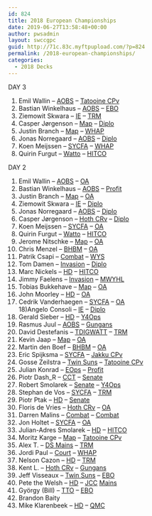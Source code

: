 ```yaml
---
id: 824
title: 2018 European Championships
date: 2019-06-27T13:58:48+00:00
author: pwsadmin
layout: swccgpc
guid: http://71c.83c.myftpupload.com/?p=824
permalink: /2018-european-championships/
categories:
  - 2018 Decks
---
```

DAY 3  
1) Emil Wallin – <a rel="noreferrer noopener" aria-label="AOBS (opens in a new tab)" href="https://www.starwarsccg.org/2018-euros-day-3-emil-wallin-aobs/" target="_blank">AOBS</a> – <a rel="noreferrer noopener" aria-label="Tatooine CPv (opens in a new tab)" href="https://www.starwarsccg.org/2018-euros-day-3-emil-wallin-tatooine-cpv/" target="_blank">Tatooine CPv</a>  
2) Bastian Winkelhaus – <a rel="noreferrer noopener" aria-label="AOBS (opens in a new tab)" href="https://www.starwarsccg.org/2018-euros-day-3-bastian-winkelhaus-aobs/" target="_blank">AOBS</a> – <a rel="noreferrer noopener" aria-label="EBO (opens in a new tab)" href="https://www.starwarsccg.org/2018-euros-day-3-bastian-winkelhaus-ebo/" target="_blank">EBO</a>  
3) Ziemowit Skwara – <a rel="noreferrer noopener" aria-label="IE (opens in a new tab)" href="https://www.starwarsccg.org/2018-euros-day-3-ziemowit-skwara-ie/" target="_blank">IE</a> – <a rel="noreferrer noopener" aria-label="TRM (opens in a new tab)" href="https://www.starwarsccg.org/2018-euros-day-3-ziemowit-skwara-trm/" target="_blank">TRM</a>  
4) Casper Jørgenson – <a href="https://www.starwarsccg.org/2018-euros-day-3-casper-jorgenson-map/" target="_blank" rel="noreferrer noopener" aria-label="Map (opens in a new tab)">Map</a> – <a href="https://www.starwarsccg.org/2018-euros-day-3-casper-jorgenson/" target="_blank" rel="noreferrer noopener" aria-label="Diplo (opens in a new tab)">Diplo</a>  
5) Justin Branch – <a href="https://www.starwarsccg.org/2018-euros-day-3-justin-branch-map/" target="_blank" rel="noreferrer noopener" aria-label="Map (opens in a new tab)">Map</a> – <a href="https://www.starwarsccg.org/2018-euros-day-3-justin-branch-whap/" target="_blank" rel="noreferrer noopener" aria-label="WHAP (opens in a new tab)">WHAP</a>  
6) Jonas Norregaard – <a href="https://www.starwarsccg.org/2018-euros-day-3-jonas-norregaard-aobs/" target="_blank" rel="noreferrer noopener" aria-label="AOBS (opens in a new tab)">AOBS</a> – <a href="https://www.starwarsccg.org/2018-euros-day-3-jonas-norregaard-diplo/" target="_blank" rel="noreferrer noopener" aria-label="Diplo (opens in a new tab)">Diplo</a>  
7) Koen Meijssen – <a href="https://www.starwarsccg.org/2018-euros-day-3-koen-meijssen-sycfa/" target="_blank" rel="noreferrer noopener" aria-label="SYCFA (opens in a new tab)">SYCFA</a> – <a href="https://www.starwarsccg.org/2018-euros-day-3-koen-meijssen-whap/" target="_blank" rel="noreferrer noopener" aria-label="WHAP (opens in a new tab)">WHAP</a>  
8) Quirin Furgut – <a href="https://www.starwarsccg.org/2018-euros-day-3-quirin-fuergut-watto/" target="_blank" rel="noreferrer noopener" aria-label="Watto (opens in a new tab)">Watto</a> – <a href="https://www.starwarsccg.org/2018-euros-day-3-quirin-fuergut-hitco/" target="_blank" rel="noreferrer noopener" aria-label="HITCO (opens in a new tab)">HITCO</a>

DAY 2  
1) Emil Wallin – <a rel="noreferrer noopener" aria-label="AOBS (opens in a new tab)" href="https://www.starwarsccg.org/2018-euros-emil-wallin-aobs/" target="_blank">AOBS</a> – <a rel="noreferrer noopener" aria-label="OA (opens in a new tab)" href="https://www.starwarsccg.org/2018-euros-emil-wallin-oa/" target="_blank">OA</a>  
2) Bastian Winkelhaus – <a rel="noreferrer noopener" aria-label="AOBS (opens in a new tab)" href="https://www.starwarsccg.org/2018-euros-bastian-winkelhaus-aobs/" target="_blank">AOBS</a> – <a rel="noreferrer noopener" aria-label="Profit (opens in a new tab)" href="https://www.starwarsccg.org/2018-euros-bastian-winkelhaus-profit/" target="_blank">Profit</a>  
3) Justin Branch – <a rel="noreferrer noopener" aria-label="Map (opens in a new tab)" href="https://www.starwarsccg.org/2018-euros-justin-branch-map/" target="_blank">Map</a> – <a rel="noreferrer noopener" aria-label="OA (opens in a new tab)" href="https://www.starwarsccg.org/2018-euros-justin-branch-oa/" target="_blank">OA</a>  
4) Ziemowit Skwara – <a rel="noreferrer noopener" aria-label="IE (opens in a new tab)" href="https://www.starwarsccg.org/2018-euros-ziemowit-skwara-ie/" target="_blank">IE</a> – <a rel="noreferrer noopener" aria-label="Diplo (opens in a new tab)" href="https://www.starwarsccg.org/2018-euros-ziemowit-skwara-diplo/" target="_blank">Diplo</a>  
5) Jonas Norregaard – <a rel="noreferrer noopener" aria-label="AOBS (opens in a new tab)" href="https://www.starwarsccg.org/2018-euros-jonas-norregaard-aobs/" target="_blank">AOBS</a> – <a rel="noreferrer noopener" aria-label="Diplo (opens in a new tab)" href="https://www.starwarsccg.org/2018-euros-jonas-norregaard-diplo/" target="_blank">Diplo</a>  
6) Casper Jørgenson – <a rel="noreferrer noopener" aria-label="Hoth CRv (opens in a new tab)" href="https://www.starwarsccg.org/2018-euros-casper-jorgenson-hoth-crv/" target="_blank">Hoth CRv</a> – <a rel="noreferrer noopener" aria-label="Diplo (opens in a new tab)" href="https://www.starwarsccg.org/2018-euros-casper-jorgenson-diplo/" target="_blank">Diplo</a>  
7) Koen Meijssen – <a rel="noreferrer noopener" aria-label="SYCFA (opens in a new tab)" href="https://www.starwarsccg.org/2018-euros-koen-meijssen-sycfa/" target="_blank">SYCFA</a> – <a rel="noreferrer noopener" aria-label="OA (opens in a new tab)" href="https://www.starwarsccg.org/2018-euros-koen-meijssen-oa/" target="_blank">OA</a>  
8) Quirin Furgut – <a rel="noreferrer noopener" aria-label="Watto (opens in a new tab)" href="https://www.starwarsccg.org/2018-euros-quirin-furgut-watto/" target="_blank">Watto</a> – <a rel="noreferrer noopener" aria-label="HITCO (opens in a new tab)" href="https://www.starwarsccg.org/2018-euros-quirin-furgut-hitco/" target="_blank">HITCO</a>  
9) Jerome Nitschke – <a rel="noreferrer noopener" aria-label="Map (opens in a new tab)" href="https://www.starwarsccg.org/2018-euros-jerome-nitschke-map/" target="_blank">Map</a> – <a rel="noreferrer noopener" aria-label="OA (opens in a new tab)" href="https://www.starwarsccg.org/2018-euros-jerome-nitschke-oa/" target="_blank">OA</a>  
10) Chris Menzel – <a rel="noreferrer noopener" aria-label="BHBM (opens in a new tab)" href="https://www.starwarsccg.org/2018-euros-chris-menzel-bhbm/" target="_blank">BHBM</a> – <a rel="noreferrer noopener" aria-label="OA (opens in a new tab)" href="https://www.starwarsccg.org/2018-euros-chris-menzel-oa/" target="_blank">OA</a>  
11) Patrik Csapi – <a rel="noreferrer noopener" aria-label="Combat (opens in a new tab)" href="https://www.starwarsccg.org/2018-euros-patrik-csapi-combat/" target="_blank">Combat</a> – <a rel="noreferrer noopener" aria-label="WYS (opens in a new tab)" href="https://www.starwarsccg.org/2018-euros-patrik-csapi-wys/" target="_blank">WYS</a>  
12) Tom Damen – <a rel="noreferrer noopener" aria-label="Invasion (opens in a new tab)" href="https://www.starwarsccg.org/2018-euros-tom-damen-invasion/" target="_blank">Invasion</a> – <a rel="noreferrer noopener" aria-label="Diplo (opens in a new tab)" href="https://www.starwarsccg.org/2018-euros-tom-damen-diplo/" target="_blank">Diplo</a>  
13) Marc Nickels – <a rel="noreferrer noopener" aria-label="HD (opens in a new tab)" href="https://www.starwarsccg.org/2018-euros-marc-nickels-hd/" target="_blank">HD</a> – <a rel="noreferrer noopener" aria-label="HITCO (opens in a new tab)" href="https://www.starwarsccg.org/2018-euros-marc-nickels-hitco/" target="_blank">HITCO</a>  
14) Jimmy Faelens – <a rel="noreferrer noopener" aria-label="Invasion (opens in a new tab)" href="https://www.starwarsccg.org/2018-euros-jimmy-faelens-invasion/" target="_blank">Invasion</a> – <a rel="noreferrer noopener" aria-label="MWYHL (opens in a new tab)" href="https://www.starwarsccg.org/2018-euros-jimmy-faelens-mwyhl/" target="_blank">MWYHL</a>  
15) Tobias Bukkehave – <a rel="noreferrer noopener" aria-label="Map (opens in a new tab)" href="https://www.starwarsccg.org/2018-euros-tobias-bukkehave-map/" target="_blank">Map</a> – <a rel="noreferrer noopener" aria-label="OA (opens in a new tab)" href="https://www.starwarsccg.org/2018-euros-tobias-bukkehave-oa/" target="_blank">OA</a>  
16) John Moorley – <a rel="noreferrer noopener" aria-label="HD (opens in a new tab)" href="https://www.starwarsccg.org/2018-euros-john-moorley-hd/" target="_blank">HD</a> – <a rel="noreferrer noopener" aria-label="OA (opens in a new tab)" href="https://www.starwarsccg.org/2018-euros-john-moorley-oa/" target="_blank">OA</a>  
17) Cedrik Vanderhaegen – <a rel="noreferrer noopener" aria-label="SYCFA (opens in a new tab)" href="https://www.starwarsccg.org/2018-euros-cedrik-vanderhaegen-sycfa/" target="_blank">SYCFA</a> – <a rel="noreferrer noopener" aria-label="OA (opens in a new tab)" href="https://www.starwarsccg.org/2018-euros-cedrik-vaderhaegen-oa/" target="_blank">OA</a>  
18)Angelo Consoli – <a rel="noreferrer noopener" aria-label="IE (opens in a new tab)" href="https://www.starwarsccg.org/2018-euros-angelo-consoli-ie/" target="_blank">IE</a> – <a rel="noreferrer noopener" aria-label="Diplo (opens in a new tab)" href="https://www.starwarsccg.org/2018-euros-angelo-consoli-diplo/" target="_blank">Diplo</a>  
19) Gerald Sieber – <a rel="noreferrer noopener" aria-label="HD (opens in a new tab)" href="https://www.starwarsccg.org/2018-euros-gerald-sieber-hd/" target="_blank">HD</a> – <a rel="noreferrer noopener" aria-label="Y4Ops (opens in a new tab)" href="https://www.starwarsccg.org/2018-euros-gerald-sieber-y4ops/" target="_blank">Y4Ops</a>  
20) Rasmus Juul – <a rel="noreferrer noopener" aria-label="AOBS (opens in a new tab)" href="https://www.starwarsccg.org/2018-euros-rasmus-juul-aobs/" target="_blank">AOBS</a> – <a rel="noreferrer noopener" aria-label="Gungans (opens in a new tab)" href="https://www.starwarsccg.org/2018-euros-rasmus-juul-gungans/" target="_blank">Gungans</a>  
21) David Destefanis – <a rel="noreferrer noopener" aria-label="TDIGWATT (opens in a new tab)" href="https://www.starwarsccg.org/2018-euros-david-destefanis-tdigwatt/" target="_blank">TDIGWATT</a> – <a rel="noreferrer noopener" aria-label="TRM (opens in a new tab)" href="https://www.starwarsccg.org/2018-euros-david-destefanis-trm/" target="_blank">TRM</a>  
22) Kevin Jaap – <a rel="noreferrer noopener" aria-label="Map (opens in a new tab)" href="https://www.starwarsccg.org/2018-euros-kevin-jaap-map/" target="_blank">Map</a> – <a rel="noreferrer noopener" aria-label="OA (opens in a new tab)" href="https://www.starwarsccg.org/2018-euros-kevin-jaap-oa/" target="_blank">OA</a>  
23) Martin den Boef – <a rel="noreferrer noopener" aria-label="BHBM (opens in a new tab)" href="https://www.starwarsccg.org/2018-euros-martin-den-boef-bhbm/" target="_blank">BHBM</a> – <a rel="noreferrer noopener" aria-label="OA (opens in a new tab)" href="https://www.starwarsccg.org/2018-euros-martin-den-boef-oa/" target="_blank">OA</a>  
24) Eric Spijksma – <a rel="noreferrer noopener" aria-label="SYCFA (opens in a new tab)" href="https://www.starwarsccg.org/2018-euros-eric-spijksma-sycfa/" target="_blank">SYCFA</a> – <a rel="noreferrer noopener" aria-label="Jakku CPv (opens in a new tab)" href="https://www.starwarsccg.org/2018-euros-eric-spijksma-jakku-cpv/" target="_blank">Jakku CPv</a>  
25) Gosse Zeilstra – <a rel="noreferrer noopener" aria-label="Twin Suns (opens in a new tab)" href="https://www.starwarsccg.org/2018-euros-gosse-zeilstra-twin-suns/" target="_blank">Twin Suns</a> – <a rel="noreferrer noopener" aria-label="Tatooine CPv (opens in a new tab)" href="https://www.starwarsccg.org/2018-euros-gosse-zeilstra-tatooine-cpv/" target="_blank">Tatooine CPv</a>  
26) Julian Konrad – <a rel="noreferrer noopener" aria-label="EOps (opens in a new tab)" href="https://www.starwarsccg.org/2018-euros-julian-konrad-eops/" target="_blank">EOps</a> – <a rel="noreferrer noopener" aria-label="Profit (opens in a new tab)" href="https://www.starwarsccg.org/2018-euros-julian-konrad-profit/" target="_blank">Profit</a>  
27) Piotr Dash_R – <a rel="noreferrer noopener" aria-label="CCT (opens in a new tab)" href="https://www.starwarsccg.org/2018-euros-piotr-dash_r-cct/" target="_blank">CCT</a> – <a rel="noreferrer noopener" aria-label=" (opens in a new tab)" href="https://www.starwarsccg.org/2018-euros-piotr-dash_r-senate/" target="_blank">Senate</a>  
28) Robert Smolarek – <a rel="noreferrer noopener" aria-label="Senate (opens in a new tab)" href="https://www.starwarsccg.org/2018-euros-robert-smolarek-senate/" target="_blank">Senate</a> – <a rel="noreferrer noopener" aria-label="Y4Ops (opens in a new tab)" href="https://www.starwarsccg.org/2018-euros-robert-smolarek-y4ops/" target="_blank">Y4Ops</a>  
29) Stephan de Vos – <a rel="noreferrer noopener" aria-label="SYCFA (opens in a new tab)" href="https://www.starwarsccg.org/2018-euros-stephan-de-vos-sycfa/" target="_blank">SYCFA</a> – <a rel="noreferrer noopener" aria-label="TRM (opens in a new tab)" href="https://www.starwarsccg.org/2018-euros-stephan-de-vos-trm/" target="_blank">TRM</a>  
30) Piotr Ptak – <a rel="noreferrer noopener" aria-label="HD (opens in a new tab)" href="https://www.starwarsccg.org/2018-euros-piotr-ptak-hd/" target="_blank">HD</a> – <a rel="noreferrer noopener" aria-label="Senate (opens in a new tab)" href="https://www.starwarsccg.org/2018-euros-piotr-ptak-senate/" target="_blank">Senate</a>  
31) Floris de Vries – <a rel="noreferrer noopener" aria-label="Hoth CRv (opens in a new tab)" href="https://www.starwarsccg.org/2018-euros-floris-de-vries-hoth-crv/" target="_blank">Hoth CRv</a> – <a rel="noreferrer noopener" aria-label="OA (opens in a new tab)" href="https://www.starwarsccg.org/2018-euros-floris-de-vries-oa/" target="_blank">OA</a>  
32) Darren Malins – <a rel="noreferrer noopener" aria-label="Combat (opens in a new tab)" href="https://www.starwarsccg.org/2018-euros-darren-malins-combat/" target="_blank">Combat</a> – <a rel="noreferrer noopener" aria-label="Combat (opens in a new tab)" href="https://www.starwarsccg.org/2018-euros-darren-malins-ls-combat/" target="_blank">Combat</a>  
33) Jon Holtet – <a rel="noreferrer noopener" aria-label="SYCFA (opens in a new tab)" href="https://www.starwarsccg.org/2018-euros-jon-holtet-sycfa/" target="_blank">SYCFA</a> – <a rel="noreferrer noopener" aria-label="OA (opens in a new tab)" href="https://www.starwarsccg.org/2018-euros-jon-holtet-oa/" target="_blank">OA</a>  
34) Julian-Adres Smolarek – <a rel="noreferrer noopener" aria-label="HD (opens in a new tab)" href="https://www.starwarsccg.org/2018-euros-julian-adres-smolarek-hd/" target="_blank">HD</a> – <a rel="noreferrer noopener" aria-label="HITCO (opens in a new tab)" href="https://www.starwarsccg.org/2018-euros-julian-adres-smolarek-hitco/" target="_blank">HITCO</a>  
35) Moritz Karge – <a rel="noreferrer noopener" aria-label="Map (opens in a new tab)" href="https://www.starwarsccg.org/2018-euros-moritz-karge-map/" target="_blank">Map</a> – <a rel="noreferrer noopener" aria-label="Tatooine CPv (opens in a new tab)" href="https://www.starwarsccg.org/2018-euros-moritz-karge-tatooine-cpv/" target="_blank">Tatooine CPv</a>  
36) Alex T. – <a rel="noreferrer noopener" aria-label="DS Mains (opens in a new tab)" href="https://www.starwarsccg.org/2018-euros-alex-t-ds-mains/" target="_blank">DS Mains</a> – <a rel="noreferrer noopener" aria-label="TRM (opens in a new tab)" href="https://www.starwarsccg.org/2018-euros-alex-t-trm/" target="_blank">TRM</a>  
37) Jordi Paul – <a rel="noreferrer noopener" aria-label="Court (opens in a new tab)" href="https://www.starwarsccg.org/2018-euros-jordi-paul-court/" target="_blank">Court</a> – <a rel="noreferrer noopener" aria-label="WHAP (opens in a new tab)" href="https://www.starwarsccg.org/2018-euros-jordi-paul-whap/" target="_blank">WHAP</a>  
38) Nelson Cazon – <a rel="noreferrer noopener" aria-label="AOBS (opens in a new tab)" href="https://www.starwarsccg.org/2018-euros-nelson-cazon-hd/" target="_blank">HD</a> – <a rel="noreferrer noopener" aria-label="TRM (opens in a new tab)" href="https://www.starwarsccg.org/2018-euros-nelson-cazon-trm/" target="_blank">TRM</a>  
39) Kent L. – <a rel="noreferrer noopener" aria-label="Hoth CRv (opens in a new tab)" href="https://www.starwarsccg.org/2018-euros-kent-l-hoth-crv/" target="_blank">Hoth CRv</a> – <a rel="noreferrer noopener" aria-label="Gungans (opens in a new tab)" href="https://www.starwarsccg.org/2018-euros-kent-l-gungans/" target="_blank">Gungans</a>  
40) Jeff Visseaux – <a rel="noreferrer noopener" aria-label="Twin Suns (opens in a new tab)" href="https://www.starwarsccg.org/2018-euros-jeff-visseaux-twin-suns/" target="_blank">Twin Suns</a> – <a rel="noreferrer noopener" aria-label="EBO (opens in a new tab)" href="https://www.starwarsccg.org/2018-euros-jeff-visseaux-hoth-cpv/" target="_blank">EBO</a>  
41) Pete the Welsh – <a rel="noreferrer noopener" aria-label="HD (opens in a new tab)" href="https://www.starwarsccg.org/2018-euros-pete-the-welsh-hd/" target="_blank">HD</a> – <a rel="noreferrer noopener" aria-label="LS Mains (opens in a new tab)" href="https://www.starwarsccg.org/2018-euros-pete-the-welsh-ls-mains/" target="_blank">JCC</a> <a href="https://www.starwarsccg.org/2018-euros-pete-the-welsh-ls-mains/" target="_blank" rel="noreferrer noopener" aria-label="LS Mains (opens in a new tab)"></a><a rel="noreferrer noopener" aria-label="LS Mains (opens in a new tab)" href="https://www.starwarsccg.org/2018-euros-pete-the-welsh-ls-mains/" target="_blank">Mains</a>  
42) György (Bill) – <a href="https://www.starwarsccg.org/2018-euros-gyorgy-bill-tto/" target="_blank" rel="noreferrer noopener" aria-label="TTO (opens in a new tab)">TTO</a> – <a href="https://www.starwarsccg.org/2018-euros-gyorgy-bill-ebo/" target="_blank" rel="noreferrer noopener" aria-label="EBO (opens in a new tab)">EBO</a>  
43) Brandon Baity  
44) Mike Klarenbeek – <a href="https://www.starwarsccg.org/2018-euros-mike-klarenbeek-hd/" target="_blank" rel="noreferrer noopener" aria-label="HD (opens in a new tab)">HD</a> – <a href="https://www.starwarsccg.org/2018-euros-mike-klarenbeek-qmc/" target="_blank" rel="noreferrer noopener" aria-label="QMC (opens in a new tab)">QMC</a>
